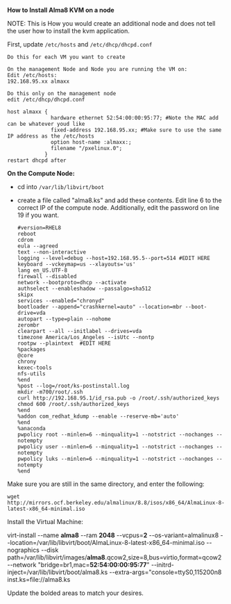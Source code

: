 **How to Install Alma8 KVM on a node**

NOTE: This is How you would create an additional node and does not tell the user how to install the kvm application.

First, update `/etc/hosts` and `/etc/dhcp/dhcpd.conf`

	Do this for each VM you want to create
	
	On the management Node and Node you are running the VM on:
	Edit /etc/hosts:
	192.168.95.xx almaxx

	Do this only on the management node
	edit /etc/dhcp/dhcpd.conf
	
	host almaxx { 
		          hardware ethernet 52:54:00:00:95:77; #Note the MAC add can be whatever youd like
		          fixed-address 192.168.95.xx; #Make sure to use the same IP address as the /etc/hosts
		          option host-name :almaxx:;
		          filename "/pxelinux.0";
		        }
    restart dhcpd after 

		
  

**On the Compute Node:**

*    cd into `/var/lib/libvirt/boot`
*   create a file called "alma8.ks" and add these contents. Edit line 6 to the correct IP of the compute node. Additionally, edit the password on line 19 if you want.


		#version=RHEL8
		reboot
		cdrom
		eula --agreed
		text --non-interactive
		logging --level=debug --host=192.168.95.5--port=514 #EDIT HERE
		keyboard --vckeymap=us --xlayouts='us'
		lang en_US.UTF-8
		firewall --disabled
		network --bootproto=dhcp --activate
		authselect --enableshadow --passalgo=sha512
		skipx
		services --enabled="chronyd"
		bootloader --append="crashkernel=auto" --location=mbr --boot-drive=vda
		autopart --type=plain --nohome
		zerombr
		clearpart --all --initlabel --drives=vda
		timezone America/Los_Angeles --isUtc --nontp
		rootpw --plaintext  #EDIT HERE
		%packages
		@core
		chrony
		kexec-tools
		nfs-utils
		%end
		%post --log=/root/ks-postinstall.log
		mkdir -m700/root/.ssh
		curl http://192.168.95.1/id_rsa.pub -o /root/.ssh/authorized_keys
		chmod 600 /root/.ssh/authorized_keys
		%end
		%addon com_redhat_kdump --enable --reserve-mb='auto'
		%end
		%anaconda
		pwpolicy root --minlen=6 --minquality=1 --notstrict --nochanges --notempty
		pwpolicy user --minlen=6 --minquality=1 --notstrict --nochanges --notempty
		pwpolicy luks --minlen=6 --minquality=1 --notstrict --nochanges --notempty
		%end
		

  

Make sure you are still in the same directory, and enter the following:

	wget http://mirrors.ocf.berkeley.edu/almalinux/8.8/isos/x86_64/AlmaLinux-8-latest-x86_64-minimal.iso

Install the Virtual Machine:

 virt-install --name **alma8** --ram **2048** --vcpus=**2** --os-variant=almalinux8 --location=/var/lib/libvirt/boot/AlmaLinux-8-latest-x86\_64-minimal.iso --nographics --disk path=/var/lib/libvirt/images/**alma8**.qcow2,size=8,bus=virtio,format=qcow2 --network "bridge=br1,mac=**52:54:00:00:95:77**" --initrd-inject=/var/lib/libvirt/boot/alma8.ks --extra-args="console=ttyS0,115200n8 inst.ks=file://alma8.ks

  

Update the bolded areas to match your desires.
